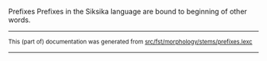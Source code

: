 Prefixes
Prefixes in the Siksika language are bound to beginning of other words.

* * *

<small>This (part of) documentation was generated from [src/fst/morphology/stems/prefixes.lexc](https://github.com/giellalt/lang-bla/blob/main/src/fst/morphology/stems/prefixes.lexc)</small>

---

